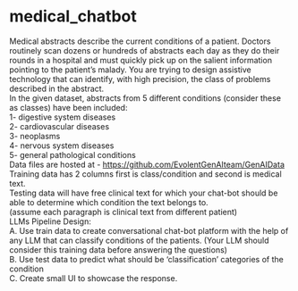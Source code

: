# medical_chatbot

Medical abstracts describe the current conditions of a patient. Doctors routinely scan dozens or
hundreds of abstracts each day as they do their rounds in a hospital and must quickly pick up on
the salient information pointing to the patient’s malady. You are trying to design assistive
technology that can identify, with high precision, the class of problems described in the
abstract.<br />
In the given dataset, abstracts from 5 different conditions (consider these as classes) have been
included:<br />
1- digestive system diseases<br />
2- cardiovascular diseases<br />
3- neoplasms<br />
4- nervous system diseases<br />
5- general pathological conditions<br />
Data files are hosted at - https://github.com/EvolentGenAIteam/GenAIData<br />
Training data has 2 columns first is class/condition and second is medical text.<br />
Testing data will have free clinical text for which your chat-bot should be able to determine which
condition the text belongs to.<br />
(assume each paragraph is clinical text from different patient)<br />
LLMs Pipeline Design:<br />
A. Use train data to create conversational chat-bot platform with the help of any LLM
that can classify conditions of the patients. (Your LLM should consider this training
data before answering the questions)<br />
B. Use test data to predict what should be ‘classification’ categories of the condition<br />
C. Create small UI to showcase the response.<br />
